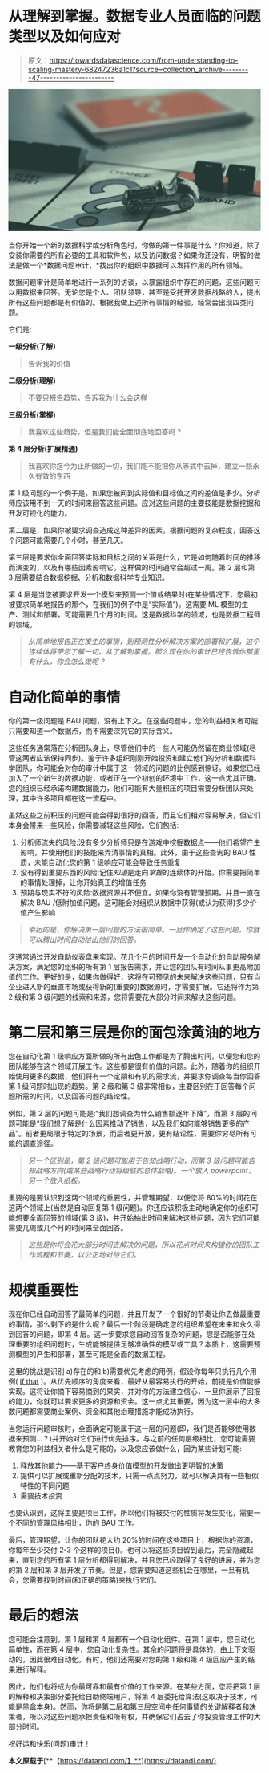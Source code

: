 # 从理解到掌握。数据专业人员面临的问题类型以及如何应对

> 原文：<https://towardsdatascience.com/from-understanding-to-scaling-mastery-68247236a1c1?source=collection_archive---------47----------------------->

![](img/61e30230ea0313c900f15523cf1cf163.png)

当你开始一个新的数据科学或分析角色时，你做的第一件事是什么？你知道，除了安装你需要的所有必要的工具和软件包，以及访问数据？如果你还没有，明智的做法是做一个*数据问题审计，*找出你的组织中数据可以发挥作用的所有领域。

数据问题审计是简单地进行一系列的访谈，以暴露组织中存在的问题，这些问题可以用数据来回答。无论您是个人、团队领导，甚至是受托开发数据战略的人，提出所有这些问题都是有价值的。根据我做上述所有事情的经验，经常会出现四类问题。

它们是:

**一级分析(了解)**

> 告诉我<x>的价值</x>

**二级分析(理解)**

> 不要只报告趋势，告诉我为什么会这样

**三级分析(掌握)**

> 我喜欢这些趋势，但是我们能全面彻底地回答<y>吗？</y>

**第 4 层分析(扩展精通)**

> 我喜欢你迄今为止所做的一切，我们能不能把你从等式中去掉，建立一些永久有效的东西

第 1 级问题的一个例子是，如果您被问到实际值和目标值之间的差值是多少。分析师应该用不到一天的时间来回答这些问题。应对这些问题的主要技能是数据挖掘和开发可视化的能力。

第二层是，如果你被要求调查造成这种差异的因素。根据问题的复杂程度，回答这个问题可能需要几个小时，甚至几天。

第三层是要求你全面回答实际和目标之间的关系是什么，它是如何随着时间的推移而演变的，以及有哪些因素影响它。这样做的时间通常会超过一周。第 2 层和第 3 层需要结合数据挖掘、分析和数据科学专业知识。

第 4 层是当您被要求开发一个模型来预测一个值或结果时(在某些情况下，您最初被要求简单地报告的那个，在我们的例子中是“实际值”)。这需要 ML 模型的生产、测试和部署，可能需要几个月的时间。这是数据科学的领域，也是数据工程师的领域。

> *从简单地报告正在发生的事情，到预测性分析解决方案的部署和扩展，这个连续体将带您了解一切。从了解到掌握。那么现在你的审计已经告诉你那里有什么，你会怎么做呢？*

# 自动化简单的事情

你的第一级问题是 BAU 问题，没有上下文。在这些问题中，您的利益相关者可能只需要知道一个数据点，而不需要深究它的实际含义。

这些任务通常落在分析团队身上，尽管他们中的一些人可能仍然留在商业领域(尽管这两者应该保持同步)。鉴于许多组织刚刚开始投资和建立他们的分析和数据科学团队，你可能会对你的审计中属于这一领域的问题的比例感到惊讶。如果您已经加入了一个新生的数据功能，或者正在一个初创的环境中工作，这一点尤其正确。您的组织已经承诺构建数据能力，他们可能有大量积压的项目需要分析团队来处理，其中许多项目都在这一流程中。

虽然这些之前积压的问题可能会得到很好的回答，而且它们相对容易解决，但它们本身会带来一些风险，你需要减轻这些风险。它们包括:

1.  分析师流失的风险:没有多少分析师只是在游戏中挖掘数据点——他们希望产生影响，并使用他们的技能来弄清事情的真相。此外，由于这些查询的 BAU 性质，未能自动化您的第 1 级响应可能会导致任务重复
2.  没有得到重要东西的风险:记住*知道*是走向*掌握*的连续体的开始。你需要把简单的事情处理掉，让你开始真正的增值任务
3.  预期与现实不符的风险:数据资源并不便宜。如果你没有管理预期，并且一直在解决 BAU /低附加值问题，这可能会对组织从数据中获得(或认为获得)多少价值产生影响

> *幸运的是，你解决第一层问题的方法很简单。一旦你确定了这些问题，你就可以腾出时间自动给出他们的回答。*

这通常通过开发自助仪表盘来实现。花几个月的时间开发一个自动化的自助服务解决方案，满足您的组织的所有第 1 层报告需求，并让您的团队有时间从事更高附加值的工作。更好的是，如果你做得好，这将在可预见的未来解决这些问题，只有当企业进入新的垂直市场或获得新的(重要的)数据源时，才需要扩展。它还将作为第 2 级和第 3 级问题的线索和来源，您将需要花大部分时间来解决这些问题。

# 第二层和第三层是你的面包涂黄油的地方

您在自动化第 1 级响应方面所做的所有出色工作都是为了腾出时间，以便您和您的团队能够在这个领域开展工作。这些都是很有价值的问题。此外，随着你的组织开始使用更多的数据，他们将有一个定期和有机的需求流，并要求你调查每当你回答第 1 级问题时出现的趋势。第 2 级和第 3 级非常相似，主要区别在于回答每个问题所需的时间，以及回答问题的结论性。

例如，第 2 层的问题可能是:“我们想调查为什么销售额逐年下降”，而第 3 层的问题可能是“我们想了解是什么因素推动了销售，以及我们如何能够销售更多的产品”。前者更局限于特定的场景，而后者更开放，更有结论性，需要你穷尽所有可能的调查途径。

> *另一个区别是，第 2 级问题可能用于告知战略行动，而第 3 级问题可能告知战略方向(或某些战略行动将级联的总体战略)。一个放入 powerpoint，另一个放入纸板。*

重要的是要认识到这两个领域的重要性，并管理期望，以便您将 80%的时间花在这两个领域上(当然是自动回复第 1 级问题)。你还应该积极主动地确定你的组织可能想要全面回答的领域(第 3 级)，并开始抽出时间来解决这些问题，因为它们可能需要几周或几个月的时间来全面回答。

> *这些是你将会花大部分时间去解决的问题，所以花点时间来构建你的团队工作流程和节奏，以公正地对待它们。*

# 规模重要性

现在你已经自动回答了最简单的问题，并且开发了一个很好的节奏让你去做最重要的事情，那么剩下的是什么呢？最后一个阶段是确定您的组织希望在未来和永久得到回答的问题，即第 4 层。这一步要求您自动回答复杂的问题，您是否能够在处理重要的组织问题时，生成能够提供足够准确性的模型或工具？本质上，这需要预测模型的产生和部署，甚至可能是全面的数据工程。

这里的挑战是识别 a)存在的和 b)需要优先考虑的用例，假设你每年只执行几个用例( [if that](https://www.mckinsey.com/business-functions/mckinsey-analytics/our-insights/the-executives-ai-playbook?page=value/align/) )。从优先顺序的角度来看，最好从最容易执行的开始，前提是价值能够实现。这将让你摘下容易摘到的果实，并对你的方法建立信心，一旦你展示了回报的能力，你就可以要求更多的资源和资金。这一点尤其重要，因为这一层中的大多数问题都需要商业案例、资金和其他治理措施才能成功执行。

当您运行问题审核时，全面确定可能属于这一层的问题(即，我们是否能够使用数据来预测…？)并开始对它们进行优先排序。与之前的任何层级相比，您可能需要教育您的利益相关者什么是可能的，以及您应该做什么，因为某些计划可能:

1.  释放其他能力——基于客户终身价值模型的开发做出更明智的决策
2.  提供可以扩展或重新分配的技术，只需一点点努力，就可以解决具有一些相似特性的不同问题
3.  需要技术投资

也要认识到，这将主要是项目工作，所以他们将被交付的性质将发生变化，需要一个不同的管理风格相比，你的 BAU 工作。

最后，管理期望，让你的团队花大约 20%的时间在这些项目上，根据你的资源，你每年至少交付 2-3 个这样的项目()。也可以将这些项目留到最后，完全隐藏起来，直到您的所有第 1 层分析都得到解决，并且您已经取得了良好的进展，并为您的第 2 层和第 3 层开发了节奏。但是，您需要知道这些机会在哪里，一旦有机会，您需要找到时间(和正确的策略)来执行它们。

# 最后的想法

您可能会注意到，第 1 层和第 4 层都有一个自动化组件。在第 1 层中，您自动化简单性，而在第 4 层中，您自动化复杂性。其余的问题将是具体的，由上下文驱动的，因此很难自动化。有时，他们还需要对您的第 1 级和第 4 级回应产生的结果进行解释。

因此，他们也将成为你最可靠和最有价值的工作来源。在某些方面，您将把第 1 层的解释和决策部分委托给自助终端用户，将第 4 层委托给算法(这取决于技术，可能是黑盒本身)。然而，你将是第二层和第三层空间中任何事情的关键解释者和决策者，所以对这些问题承担责任和所有权，并确保它们占去了你投资管理工作的大部分时间。

祝好运和快乐(问题)审计！

**本文原载于**[**【https://datandi.com/】**](https://datandi.com/)